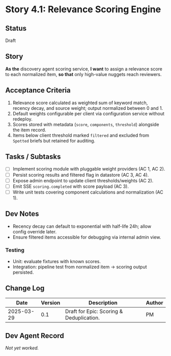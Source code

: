 # Story 4.1: Relevance Scoring Engine

## Status
Draft

## Story
**As the** discovery agent scoring service,
**I want** to assign a relevance score to each normalized item,
**so that** only high-value nuggets reach reviewers.

## Acceptance Criteria
1. Relevance score calculated as weighted sum of keyword match, recency decay, and source weight; output normalized between 0 and 1.
2. Default weights configurable per client via configuration service without redeploy.
3. Scores stored with metadata (`score`, `components`, `threshold`) alongside the item record.
4. Items below client threshold marked `filtered` and excluded from `Spotted` briefs but retained for auditing.

## Tasks / Subtasks
- [ ] Implement scoring module with pluggable weight providers (AC 1, AC 2).
- [ ] Persist scoring results and filtered flag in datastore (AC 3, AC 4).
- [ ] Expose admin endpoint to update client thresholds/weights (AC 2).
- [ ] Emit SSE `scoring.completed` with score payload (AC 3).
- [ ] Write unit tests covering component calculations and normalization (AC 1).

## Dev Notes
- Recency decay can default to exponential with half-life 24h; allow config override later.
- Ensure filtered items accessible for debugging via internal admin view.

### Testing
- Unit: evaluate fixtures with known scores.
- Integration: pipeline test from normalized item → scoring output persisted.

## Change Log
| Date | Version | Description | Author |
|------|---------|-------------|--------|
| 2025-03-29 | 0.1 | Draft for Epic: Scoring & Deduplication. | PM |

## Dev Agent Record
_Not yet worked._
